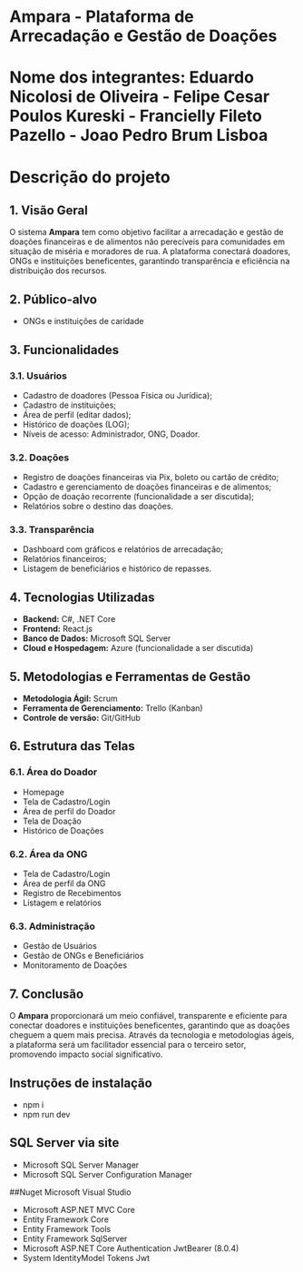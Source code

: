 # Ampara - Plataforma de Arrecadação e Gestão de Doações

# Nome dos integrantes: Eduardo Nicolosi de Oliveira - Felipe Cesar Poulos Kureski - Francielly Fileto Pazello - Joao Pedro Brum Lisboa

# Descrição do projeto

## 1. Visão Geral

O sistema **Ampara** tem como objetivo facilitar a arrecadação e gestão de doações financeiras e de alimentos não perecíveis para comunidades em situação de miséria e moradores de rua. A plataforma conectará doadores, ONGs e instituições beneficentes, garantindo transparência e eficiência na distribuição dos recursos.

## 2. Público-alvo

- ONGs e instituições de caridade

## 3. Funcionalidades

### 3.1. Usuários
- Cadastro de doadores (Pessoa Física ou Jurídica);
- Cadastro de instituições;
- Área de perfil (editar dados);
- Histórico de doações (LOG);
- Níveis de acesso: Administrador, ONG, Doador.

### 3.2. Doações
- Registro de doações financeiras via Pix, boleto ou cartão de crédito;
- Cadastro e gerenciamento de doações financeiras e de alimentos;
- Opção de doação recorrente (funcionalidade a ser discutida);
- Relatórios sobre o destino das doações.

### 3.3. Transparência
- Dashboard com gráficos e relatórios de arrecadação;
- Relatórios financeiros;
- Listagem de beneficiários e histórico de repasses.

## 4. Tecnologias Utilizadas

- **Backend:** C#, .NET Core
- **Frontend:** React.js
- **Banco de Dados:** Microsoft SQL Server
- **Cloud e Hospedagem:** Azure (funcionalidade a ser discutida)

## 5. Metodologias e Ferramentas de Gestão

- **Metodologia Ágil:** Scrum
- **Ferramenta de Gerenciamento:** Trello (Kanban)
- **Controle de versão:** Git/GitHub

## 6. Estrutura das Telas

### 6.1. Área do Doador
- Homepage
- Tela de Cadastro/Login
- Área de perfil do Doador
- Tela de Doação
- Histórico de Doações

### 6.2. Área da ONG
- Tela de Cadastro/Login
- Área de perfil da ONG
- Registro de Recebimentos
- Listagem e relatórios

### 6.3. Administração
- Gestão de Usuários
- Gestão de ONGs e Beneficiários
- Monitoramento de Doações

## 7. Conclusão

O **Ampara** proporcionará um meio confiável, transparente e eficiente para conectar doadores e instituições beneficentes, garantindo que as doações cheguem a quem mais precisa. Através da tecnologia e metodologias ágeis, a plataforma será um facilitador essencial para o terceiro setor, promovendo impacto social significativo.

## Instruções de instalação 
- npm i 
- npm run dev


## SQL Server via site
- Microsoft SQL Server Manager
- Microsoft SQL Server Configuration Manager

##Nuget Microsoft Visual Studio
- Microsoft ASP.NET MVC Core
- Entity Framework Core
- Entity Framework Tools
- Entity Framework SqlServer
- Microsoft ASP.NET Core Authentication JwtBearer (8.0.4)
- System IdentityModel Tokens Jwt
